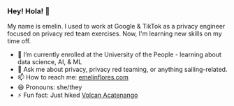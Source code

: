 ### Hey! Hola! 👋

My name is emelin. I used to work at Google & TikTok as a privacy engineer focused on privacy red team exercises. Now, I'm learning new skills on my time off. 

- 🌱 I’m currently enrolled at the University of the People - learning about data science, AI, & ML 
- 💬 Ask me about privacy, privacy red teaming, or anything sailing-related.
- 📫 How to reach me: [emelinflores.com](https://emelinflores.com)
- 😄 Pronouns: she/they
- ⚡ Fun fact: Just hiked [Volcan Acatenango](https://en.wikipedia.org/wiki/Acatenango) 
